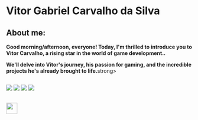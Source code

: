 # Vitor Gabriel Carvalho da Silva

<div>
  <h2 style="alight: center;">About me:</h2>
  <p><strong>Good morning/afternoon, everyone! Today, I'm thrilled to introduce you to Vitor Carvalho, a rising star in the world of game development..</strong></p>
  <p><strong>We'll delve into Vitor's journey, his passion for gaming, and the incredible projects he's already brought to life.</strong>strong></p>
</div>

## 

<div> 
  <a href="" target="_blank"><img src="https://img.shields.io/badge/YouTube-FF0000?style=for-the-badge&logo=youtube&logoColor=white" target="_blank"></a>
  <a href="https://discord.gg/" target="_blank"><img src="https://img.shields.io/badge/Discord-7289DA?style=for-the-badge&logo=discord&logoColor=white" target="_blank"></a> 
  <a href = "vitorgcarvalho216@gmail.com"><img src="https://img.shields.io/badge/-Gmail-%23333?style=for-the-badge&logo=gmail&logoColor=white" target="_blank"></a>
  <a href="https://www.linkedin.com/in/" target="_blank"><img src="https://img.shields.io/badge/-LinkedIn-%230077B5?style=for-the-badge&logo=linkedin&logoColor=white" target="_blank"></a> 
</div>

 ##
  
<img height="30em" src="https://img.shields.io/static/v1?label=Overview&message=VitorCarvalhoo&color=informational&style=for-the-badged&logo=GitHub">
